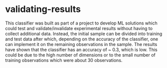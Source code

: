 # validating-results
This classifier was built as part of a project to develop ML solutions which could test and validate/invalidate experimental results
without having to collect additional data. Instead, the initial sample can be divided into training and test data after which, depending on
the accuracy of the classifier, one can implement it on the remaining observations in the sample. The results have shown that the classifier
has an accuracy of ~ 0.3, which is low. This could be due to the high number of dimensions or to the small number of training observations 
which were about 30 observations.
